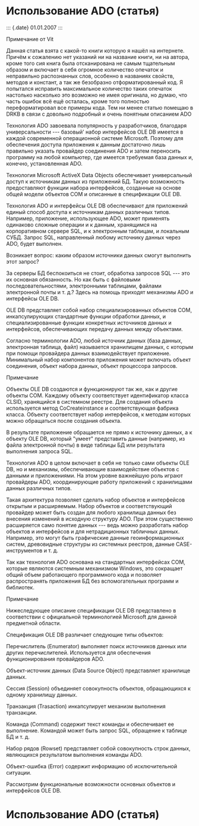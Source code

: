 Использование ADO (статья)
==========================

::: {.date}
01.01.2007
:::

Примечание от Vit

Данная статья взята с какой-то книги которую я нашёл на интернете.
Причём к сожалению нет указаний ни на название книги, ни на автора,
кроме того сия книга была отсканирована не самым тщательным образом и
включает в себя огромное количество опечаток и неправильно распознанных
слов, особенно в названиях свойств, методов и констант, а так же
безобразно отформатированный код. Я попытался исправить максимальное
количество таких опечаток настолько насколько это возможно не имея
оригинала, но думаю, что часть ошибок всё ещё осталась, кроме того
полностью переформатировал все примеры кода. Тем ни менее статью помещаю
в DRKB в связи с довольно подробный и очень понятным описанием ADO

Технология ADO завоевала популярность у разработчиков, благодаря
универсальности --- базовый\' набор интерфейсов OLE DB имеется в каждой
современной операционной системе Microsoft. Поэтому для обеспечения
доступа приложения к данным достаточно лишь правильно указать провайдер
соединения ADO и затем переносить программу на любой компьютер, где
имеется требуемая база данных и, конечно, установленная ADO.

Технология Microsoft ActiveX Data Objects обеспечивает универсальный
доступ к источникам данных из приложений БД. Такую возможность
предоставляют функции набора интерфейсов, созданные на основе общей
модели объектов СОМ и описанные в спецификации OLE DB.

Технология ADO и интерфейсы OLE DB обеспечивают для приложений единый
способ доступа к источникам данных различных типов. Например,
приложение, использующее ADO, может применять одинаково сложные операции
и к данным, хранящимся на корпоративном сервере SQL, и к электронным
таблицам, и локальным СУБД. Запрос SQL, направленный любому источнику
данных через ADO, будет выполнен.

Возникает вопрос: каким образом источники данных смогут выполнить этот
запрос?

За серверы БД беспокоиться не стоит, обработка запросов SQL --- это их
основная обязанность. Но как быть с файловыми последовательностями,
электронными таблицами, файлами электронной почты и т. д.? Здесь на
помощь приходят механизмы ADO и интерфейсы OLE DB.

OLE DB представляет собой набор специализированных объектов СОМ,
инкапсулирующих стандартные функции обработки данных, и
специализированные функции конкретных источников данных и интерфейсов,
обеспечивающих передачу данных между объектами.

Согласно терминологии ADO, любой источник данных (база данных,
электронная таблица, файл) называется хранилищем данных, с которым при
помощи провайдера данных взаимодействует приложение. Минимальный набор
компонентов приложения может включать объект соединения, объект набора
данных, объект процессора запросов.

Примечание 

Объекты OLE DB создаются и функционируют так же, как и другие объекты
СОМ. Каждому объекту соответствует идентификатор класса CLSID,
хранящийся в системном реестре. Для создания объекта используется метод
CoCreateinstance и соответствующая фабрика класса. Объекту соответствует
набор интерфейсов, к методам которых можно обращаться после создания
объекта.

В результате приложение обращается не прямо к источнику данных, а к
объекту OLE DB, который \"умеет\" представить данные (например, из файла
электронной почты) в виде таблицы БД или результата выполнения запроса
SQL.

Технология ADO в целом включает в себя не только сами объекты OLE DB, но
и механизмы, обеспечивающие взаимодействие объектов с данными и
приложениями. На этом уровне важнейшую роль играют провайдеры ADO,
координирующие работу приложений с хранилищами данных различных типов.

Такая архитектура позволяет сделать набор объектов и интерфейсов
открытым и расширяемым. Набор объектов и соответствующий провайдер может
быть создан для любого хранилища данных без внесения изменений в
исходную структуру ADO. При этом существенно расширяется само понятие
данных --- ведь можно разработать набор объектов и интерфейсов и для
нетрадиционных табличных данных. Например, это могут быть графические
данные геоинформационных систем, древовидные структуры из системных
реестров, данные CASE-инструментов и т. д.

Так как технология ADO основана на стандартных интерфейсах СОМ, которые
являются системным механизмом Windows, это сокращает общий объем
работающего программного кода и позволяет распространять приложения БД
без вспомогательных программ и библиотек.

Примечание 

Нижеследующее описание спецификации OLE DB представлено в соответствии с
официальной терминологией Microsoft для данной предметной области.

Спецификация OLE DB различает следующие типы объектов:

Перечислитель (Enumerator) выполняет поиск источников данных или других
перечислителей. Используется для обеспечения функционирования
провайдеров ADO.

Объект-источник данных (Data Source Object) представляет хранилище
данных.

Сессия (Session) объединяет совокупность объектов, обращающихся к одному
хранилищу данных.

Транзакция (Trasaction) инкапсулирует механизм выполнения транзакции.

Команда (Command) содержит текст команды и обеспечивает ее выполнение.
Командой может быть запрос SQL, обращение к таблице БД и т. д.

Набор рядов (Rowset) представляет собой совокупность строк данных,
являющихся результатом выполнения команды ADO.

Объект-ошибка (Error) содержит информацию об исключительной ситуации.

Рассмотрим функциональные возможности основных объектов и интерфейсов
OLE DB.

Использование ADO (статья)
==========================
